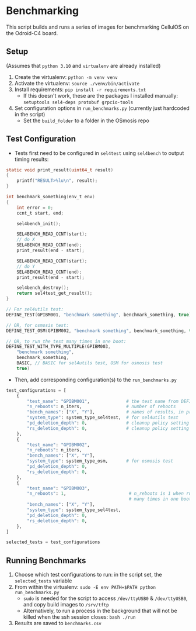 # Benchmarking

This script builds and runs a series of images for benchmarking CellulOS on the Odroid-C4 board.

## Setup 
(Assumes that `python 3.10` and `virtualenv` are already installed)

1. Create the virtualenv: `python -m venv venv` 
2. Activate the virtualenv: `source ./venv/bin/activate`
3. Install requirements: `pip install -r requirements.txt`
    - If this doesn't work, these are the packages I installed manually: 
    `setuptools sel4-deps protobuf grpcio-tools`
4. Set configuration options in `run_benchmarks.py` (currently just hardcoded in the script)
    - Set the `build_folder` to a folder in the OSmosis repo

## Test Configuration
- Tests first need to be configured in `sel4test` using `sel4bench` to output timing results:
```c
static void print_result(uint64_t result)
{
    printf("RESULT>%lu\n", result);
}

int benchmark_something(env_t env)
{
    int error = 0;
    ccnt_t start, end;

    sel4bench_init();

    SEL4BENCH_READ_CCNT(start);
    // do X
    SEL4BENCH_READ_CCNT(end);
    print_result(end - start);

    SEL4BENCH_READ_CCNT(start);
    // do Y
    SEL4BENCH_READ_CCNT(end);
    print_result(end - start);

    sel4bench_destroy();
    return sel4test_get_result();
}

// For sel4utils test:
DEFINE_TEST(GPIBM001, "benchmark something", benchmark_something, true)

// OR, for osmosis test:
DEFINE_TEST_OSM(GPIBM002, "benchmark something", benchmark_something, true)

// OR, to run the test many times in one boot:
DEFINE_TEST_WITH_TYPE_MULTIPLE(GPIBM003, 
    "benchmark something", 
    benchmark_something,
    BASIC, // BASIC for sel4utils test, OSM for osmosis test
    true)
```
- Then, add corresponding configuration(s) to the `run_benchmarks.py`
```python
test_configurations = [
    {
        "test_name": "GPIBM001",              # the test name from DEFINE_TEST
        "n_reboots": n_iters,                 # number of reboots
        "bench_names": ["X", "Y"],            # names of results, in print-order
        "system_type": system_type_sel4test,  # for sel4utils test
        "pd_deletion_depth": 0,               # cleanup policy setting
        "rs_deletion_depth": 0,               # cleanup policy setting
    },
    {
        "test_name": "GPIBM002",
        "n_reboots": n_iters,                 
        "bench_names": ["X", "Y"],
        "system_type": system_type_osm,       # for osmosis test
        "pd_deletion_depth": 0,
        "rs_deletion_depth": 0,
    },
    {
        "test_name": "GPIBM003",
        "n_reboots": 1,                        # n_reboots is 1 when running the test
                                               # many times in one boot
        "bench_names": ["X", "Y"],
        "system_type": system_type_sel4test,
        "pd_deletion_depth": 0,
        "rs_deletion_depth": 0,
    },
]

selected_tests = test_configurations
```

## Running Benchmarks
1. Choose which test configurations to run: in the script set, the `selected_tests` variable
2. From within the virtualenv: `sudo -E env PATH=$PATH python run_benchmarks.py`
    - `sudo` is needed for the script to access `/dev/ttyUSB0` & `/dev/ttyUSB0`, and copy build images to `/srv/tftp`
    - Alternatively, to run a process in the background that will not be killed when the ssh session closes: `bash ./run`
3. Results are saved to `benchmarks.csv`